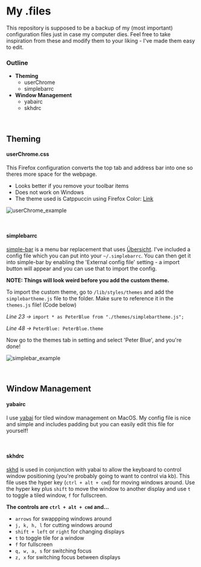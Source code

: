   # My .files
This repository is supposed to be a backup of my (most important) configuration files just in case my computer dies.
Feel free to take inspiration from these and modify them to your liking - I've made them easy to edit.

### Outline
- **Theming**
  - userChrome
  - simplebarrc
- **Window Management**
  - yabairc
  - skhdrc

&nbsp;

## Theming

#### userChrome.css
This Firefox configuration converts the top tab and address bar into one so theres more space for the webpage.
- Looks better if you remove your toolbar items
- Does not work on Windows
- The theme used is Catppuccin using Firefox Color: [Link](https://color.firefox.com/?theme=XQAAAAJMBAAAAAAAAABBqYhm849SCicxcUcPX38oKRicm6da8pFtMcajvXaAE3RJ0F_F447xQs-L1kFlGgDKq4IIvWciiy4upusW7OvXIRinrLrwLvjXB37kvhN5ElayHo02fx3o8RrDShIhRpNiQMOdww5V2sCMLAfedxuJLwbcnxN_YEJNRaPz1Sbba3ncrdPQRlNpXIjOuG8-o1VYRaO3ALyE6-1vBDLJKMLAZ1kzPFz1tUhLbRqjsSyEA7fKOhwdVMGn-UD5UdDWJxJeoy-TtBciJAP65dHx2ZOfkh5PEMwlyE0Z4Iu0gE79ZPRglMEBzBPwiLgWmfGdqDN1Cz-ra9DaCmBIwb-AQIz-wAqFZIwxSG8N45ZUveR9kAegDeCbJOMUMGpJ-0KpK95mKNu-2kwNMLv2qkKYy9uHbc2pXwPwj1t_74pdGTyX38hPuOKTW0RpjJAE7N6RfwSn66occ1JSRtaTTS1QZ5pO4mQeaYF2xURmUJ-M0vAlKhXSEhPYP8wPWocVzZdXQ23_ciHGxsrnJ9usa462mlDbUePUhdPUtJRYAuMbYlUTBDqLsFrXMkZIqVr_wEpBjA)

![userChrome_example](https://github.com/peterdev22/dotfiles/assets/95014170/d5f40ce4-a541-4c23-90e8-8a330ddaa21a)

&nbsp;

#### simplebarrc
[simple-bar](https://github.com/Jean-Tinland/simple-bar) is a menu bar replacement that uses [Übersicht](https://github.com/felixhageloh/uebersicht). I've included a config file which you can put into your `~/.simplebarrc`. You can then get it into simple-bar by enabling the 'External config file' setting - a import button will appear and you can use that to import the config.

**NOTE: Things will look weird before you add the custom theme.**

To import the custom theme, go to `/lib/styles/themes` and add the `simplebartheme.js` file to the folder. Make sure to reference it in the `themes.js` file! (Code below)

_Line 23 ->_ ```import * as PeterBlue from "./themes/simplebartheme.js";```

_Line 48 ->_ ```PeterBlue: PeterBlue.theme``` 

Now go to the themes tab in setting and select 'Peter Blue', and you're done!

![simplebar_example](https://github.com/peterdev22/dotfiles/assets/95014170/7024fb3a-35c4-46c7-881e-54c53e1d5720)

&nbsp;

## Window Management

#### yabairc
I use [yabai](https://github.com/koekeishiya/yabai) for tiled window management on MacOS. My config file is nice and simple and includes padding but you can easily edit this file for yourself!

&nbsp;

#### skhdrc
[skhd](https://github.com/koekeishiya/skhd) is used in conjunction with yabai to allow the keyboard to control window positioning (you're probably going to want to control via kb).
This file uses the hyper key (`ctrl + alt + cmd`) for moving windows around. Use the hyper key plus `shift` to move the window to another display and use `t` to toggle a tiled window, `f` for fullscreen.

**The controls are `ctrl + alt + cmd` and...**
- `arrows` for swappping windows around
- `j, k, h, l` for cutting windows around
- `shift + left` or `right` for changing displays
- `t` to toggle tile for a window
- `f` for fullscreen
- `q, w, a, s` for switching focus
- `z, x` for switching focus between displays
